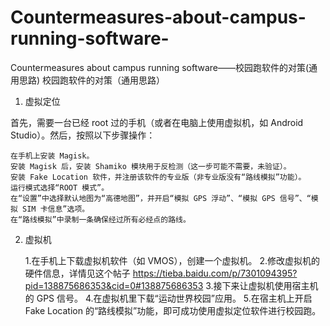 # Countermeasures-about-campus-running-software-
Countermeasures about campus running software——校园跑软件的对策(通用思路)
校园跑软件的对策（通用思路）
1. 虚拟定位

首先，需要一台已经 root 过的手机（或者在电脑上使用虚拟机，如 Android Studio）。然后，按照以下步骤操作：

    在手机上安装 Magisk。
    安装 Magisk 后，安装 Shamiko 模块用于反检测（这一步可能不需要，未验证）。
    安装 Fake Location 软件，并注册该软件的专业版（非专业版没有“路线模拟”功能）。
    运行模式选择“ROOT 模式”。
    在“设置”中选择默认地图为“高德地图”，并开启“模拟 GPS 浮动”、“模拟 GPS 信号”、“模拟 SIM 卡信息”选项。
    在“路线模拟”中录制一条确保经过所有必经点的路线。

2. 虚拟机

    1.在手机上下载虚拟机软件（如 VMOS），创建一个虚拟机。
    2.修改虚拟机的硬件信息，详情见这个帖子
       https://tieba.baidu.com/p/7301094395?pid=138875686353&cid=0#138875686353
    3.接下来让虚拟机使用宿主机的 GPS 信号。
    4.在虚拟机里下载“运动世界校园”应用。
    5.在宿主机上开启 Fake Location 的“路线模拟”功能，即可成功使用虚拟定位软件进行校园跑。
